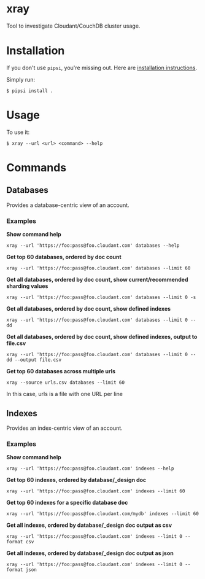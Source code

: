 # xray

Tool to investigate Cloudant/CouchDB cluster usage.


# Installation

If you don't use `pipsi`, you're missing out.
Here are [installation instructions](https://github.com/mitsuhiko/pipsi#readme).

Simply run:

    $ pipsi install .


# Usage

To use it:

    $ xray --url <url> <command> --help


# Commands

## Databases

Provides a database-centric view of an account.

### Examples

**Show command help**
```
xray --url 'https://foo:pass@foo.cloudant.com' databases --help
```

**Get top 60 databases, ordered by doc count**
```
xray --url 'https://foo:pass@foo.cloudant.com' databases --limit 60
```

**Get all databases, ordered by doc count, show current/recommended sharding values**
```
xray --url 'https://foo:pass@foo.cloudant.com' databases --limit 0 -s
```

**Get all databases, ordered by doc count, show defined indexes**
```
xray --url 'https://foo:pass@foo.cloudant.com' databases --limit 0 --dd
```

**Get all databases, ordered by doc count, show defined indexes, output to file.csv**
```
xray --url 'https://foo:pass@foo.cloudant.com' databases --limit 0 --dd --output file.csv
```

**Get top 60 databases across multiple urls**
```
xray --source urls.csv databases --limit 60
```

In this case, urls is a file with one URL per line

## Indexes

Provides an index-centric view of an account.

### Examples

**Show command help**
```
xray --url 'https://foo:pass@foo.cloudant.com' indexes --help
```

**Get top 60 indexes, ordered by database/_design doc**
```
xray --url 'https://foo:pass@foo.cloudant.com' indexes --limit 60
```

**Get top 60 indexes for a specific database doc**
```
xray --url 'https://foo:pass@foo.cloudant.com/mydb' indexes --limit 60
```

**Get all indexes, ordered by database/_design doc output as csv**
```
xray --url 'https://foo:pass@foo.cloudant.com' indexes --limit 0 --format csv
```

**Get all indexes, ordered by database/_design doc output as json**
```
xray --url 'https://foo:pass@foo.cloudant.com' indexes --limit 0 --format json
```

